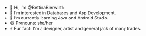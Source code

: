 - 👋 Hi, I’m @BettinaBierwirth
- 👀 I’m interested in Databases and App Development.
- 🌱 I’m currently learning Java and Android Studio.
- 😄 Pronouns: she/her
- ⚡ Fun fact: I'm a devigner, artist and general jack of many trades.

<!---
BettinaBierwirth/BettinaBierwirth is a ✨ special ✨ repository because its `README.md` (this file) appears on your GitHub profile.
You can click the Preview link to take a look at your changes.
--->
